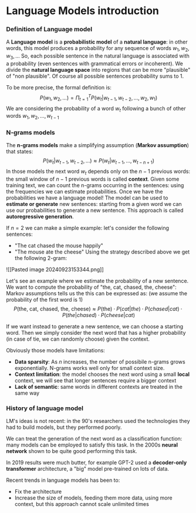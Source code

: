 # Language Models introduction

### Definition of Language model

A **Language model** is a **probabilistic model** of a **natural language**: in other words, this model produces a probability for any sequence of words $w_{1},w_{2},w_{3}, \dots$
So, each possible sentence in the natural language is associated with a probability (even sentences with grammatical errors or incoherent).
We divide the **natural language space** into regions that can be more "plausible" of "non plausible". Of course all possible sentences probability sums to 1.

To be more precise, the formal definition is:
$$
P(w_{1},w_{2},\dots) = \Pi_{t=1}^T P(w_{t}|w_{t-1},w_{t-2},\dots, w_{2},w_{1})
$$
We are considering the probability of a word $w_{t}$ following a bunch of other words $w_{1},w_{2},\dots,w_{t-1}$

### N-grams models

The **n-grams models** make a simplifying assumption (**Markov assumption**) that states:
$$
P(w_{t}|w_{t-1},w_{t-2},\dots) \approx P(w_{t}|w_{t-1},\dots, w_{t-n+1})
$$
In those models the next word $w_{t}$ depends only on the $n-1$ previous words: the small window of $n-1$ previous words is called **context**.
Given some training text, we can count the n-grams occurring in the sentences: using the frequencies we can estimate probabilities.
Once we have the probabilities we have a language model!
The model can be used to **estimate or generate** new sentences: starting from a given word we can use our probabilities to generate a new sentence. This approach is called **autoregressive generation**.

If $n=2$ we can make a simple example: let's consider the following sentences:
- "The cat chased the mouse happily"
- "The mouse ate the cheese"
Using the strategy described above we get the following 2-gram:

![[Pasted image 20240923153344.png]]

Let's see an example where we estimate the probability of a new sentence.
We want to compute the probability of "the, cat, chased, the, cheese": Markov assumptions tells us the this can be expressed as: (we assume the probability of the first word is 1)
$$
P(\text{the, cat, chased, the, cheese}) \approx P(\text{the}) \cdot P(cat |the) \cdot P(chased|cat) \cdot P(the | chased) \cdot P(cheese|cat)
$$

If we want instead to generate a new sentence, we can choose a starting word. Then we simply consider the next word that has a higher probability (in case of tie, we can randomly choose) given the context.

Obviously those models have limitations:
- **Data sparsity**: As $n$ increases, the number of possibile n-grams grows exponentially. N-grams works well only for small context size.
- **Context limitation**:  the model chooses the next word using a small **local** context, we will see that longer sentences require a bigger context
- **Lack of semantic**: same words in different contexts are treated in the same way

### History of language model

LM's ideas is not recent: in the 90's researchers used the technologies they had to build models, but they performed poorly.

We can treat the generation of the next word as a classification function: many models can be employed to satisfy this task. In the 2000s **neural network** shown to be quite good performing this task.

In 2019 results were much butter, for example GPT-2 used a **decoder-only transformer** architecture, a "big" model pre-trained on lots of data.

Recent trends in language models has been to:
- Fix the architecture
- Increase the size of models, feeding them more data, using more context, but this approach cannot scale unlimited times


